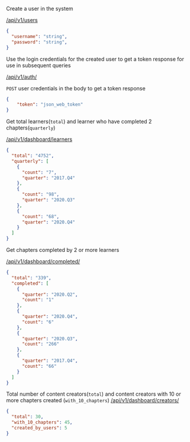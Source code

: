 Create a user in the system

[/api/v1/users](https://app.wikonnect.org/api/v1/users)
```json
{
  "username": "string",
  "password": "string",
}
```

Use the login credentials for the created user to get a token response for use in subsequent queries

[/api/v1/auth/](https://app.wikonnect.org/api/v1/auth/)

`POST` user credentials in the body to get a token response
```json
{
    "token": "json_web_token"
}
```


Get total learners(`total`) and learner who have completed 2 chapters(`quarterly`)

[/api/v1/dashboard/learners](https://app.wikonnect.org/api/v1/dashboard/learners/)
```json
{
  "total": "4752",
  "quarterly": [
    {
      "count": "7",
      "quarter": "2017.Q4"
    },
    {
      "count": "98",
      "quarter": "2020.Q3"
    },
    {
      "count": "68",
      "quarter": "2020.Q4"
    }
  ]
}
```

Get chapters completed by 2 or more learners

[/api/v1/dashboard/completed/](https://app.wikonnect.org/api/v1/dashboard/completed/)

```json
{
  "total": "339",
  "completed": [
    {
      "quarter": "2020.Q2",
      "count": "1"
    },
    {
      "quarter": "2020.Q4",
      "count": "6"
    },
    {
      "quarter": "2020.Q3",
      "count": "266"
    },
    {
      "quarter": "2017.Q4",
      "count": "66"
    }
  ]
}
```


Total number of content creators(`total`) and content creators with 10 or more chapters created (`with_10_chapters`) [/api/v1/dashboard/creators/](https://app.wikonnect.org/api/v1/dashboard/creators/)
```json
{
  "total": 30,
  "with_10_chapters": 45,
  "created_by_users": 5
}
```